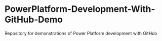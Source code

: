 # PowerPlatform-Development-With-GitHub-Demo
Repository for demonstrations of Power Platform development with GitHub
